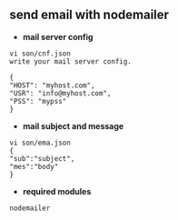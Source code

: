 ## send email with nodemailer

- **mail server config**
```
vi son/cnf.json
write your mail server config.

{
"HOST": "myhost.com",
"USR": "info@myhost.com",
"PSS": "mypss"
}

```
- **mail subject and message**
```
vi son/ema.json
{
"sub":"subject",
"mes":"body"
}

```

- **required modules**
```
nodemailer

```

